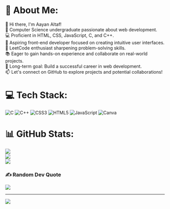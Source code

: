 # 💫 About Me:
👋 Hi there, I'm Aayan Altaf!<br>🌟 Computer Science undergraduate passionate about web development.<br>💻 Proficient in HTML, CSS, JavaScript, C, and C++.<br>🚀 Aspiring front-end developer focused on creating intuitive user interfaces.<br>🧠 LeetCode enthusiast sharpening problem-solving skills.<br>📚 Eager to gain hands-on experience and collaborate on real-world projects.<br>🎯 Long-term goal: Build a successful career in web development.<br>📫 Let's connect on GitHub to explore projects and potential collaborations!


# 💻 Tech Stack:
![C](https://img.shields.io/badge/c-%2300599C.svg?style=for-the-badge&logo=c&logoColor=white) ![C++](https://img.shields.io/badge/c++-%2300599C.svg?style=for-the-badge&logo=c%2B%2B&logoColor=white) ![CSS3](https://img.shields.io/badge/css3-%231572B6.svg?style=for-the-badge&logo=css3&logoColor=white) ![HTML5](https://img.shields.io/badge/html5-%23E34F26.svg?style=for-the-badge&logo=html5&logoColor=white) ![JavaScript](https://img.shields.io/badge/javascript-%23323330.svg?style=for-the-badge&logo=javascript&logoColor=%23F7DF1E) ![Canva](https://img.shields.io/badge/Canva-%2300C4CC.svg?style=for-the-badge&logo=Canva&logoColor=white)
# 📊 GitHub Stats:
![](https://github-readme-stats.vercel.app/api?username=Aayan-Altaf&theme=dark&hide_border=false&include_all_commits=false&count_private=false)<br/>
![](https://github-readme-streak-stats.herokuapp.com/?user=Aayan-Altaf&theme=dark&hide_border=false)<br/>
![](https://github-readme-stats.vercel.app/api/top-langs/?username=Aayan-Altaf&theme=dark&hide_border=false&include_all_commits=false&count_private=false&layout=compact)

### ✍️ Random Dev Quote
![](https://quotes-github-readme.vercel.app/api?type=horizontal&theme=radical)

---
[![](https://visitcount.itsvg.in/api?id=Aayan-Altaf&icon=0&color=0)](https://visitcount.itsvg.in)

<!-- Proudly created with GPRM ( https://gprm.itsvg.in ) -->
